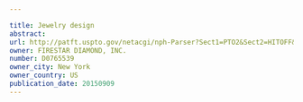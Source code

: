 ```yaml
---

title: Jewelry design
abstract: 
url: http://patft.uspto.gov/netacgi/nph-Parser?Sect1=PTO2&Sect2=HITOFF&p=1&u=%2Fnetahtml%2FPTO%2Fsearch-adv.htm&r=1&f=G&l=50&d=PALL&S1=D0765539&OS=D0765539&RS=D0765539
owner: FIRESTAR DIAMOND, INC.
number: D0765539
owner_city: New York
owner_country: US
publication_date: 20150909
---
```


